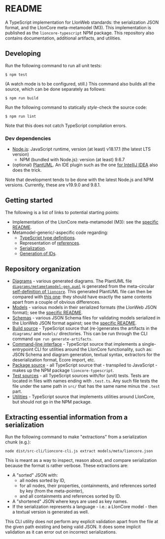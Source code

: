 # README

A TypeScript implementation for LIonWeb standards: the serialization JSON format, and the LIonCore meta-metamodel (M3).
This implementation is published as the `lioncore-typescript` NPM package.
This repository also contains documentation, additional artifacts, and utilities.


## Developing

Run the following command to run all unit tests:

```shell
$ npm test
```

(A watch mode is to be configured, still.)
This command also builds all the source, which can be done separately as follows:

```shell
$ npm run build
```

Run the following command to statically _style_-check the source code:

```shell
$ npm run lint
```

Note that this does not catch TypeScript compilation errors.


### Dev dependencies

* [Node.js](https://nodejs.org/): JavaScript runtime, version (at least) v18.17.1 (the latest LTS version)
  * NPM (bundled with Node.js): version (at least) 9.6.7
* (optional) [PlantUML](https://plantuml.com/).
  An IDE plugin such as the one [for IntelliJ IDEA](https://plugins.jetbrains.com/plugin/7017-plantuml-integration) also does the trick.

Note that development tends to be done with the latest Node.js and NPM versions.
Currently, these are v19.9.0 and 9.8.1.


## Getting started

The following is a list of links to potential starting points:

* Implementation of the LIonCore meta-metamodel (M3): see the [specific README](src/m3/README.md).
* Metamodel-generic/-aspecific code regarding:
  * [TypeScript type definitions](src/types.ts).
  * Representation of [references](src/references.ts).
  * [Serialization](src/serialization.ts).
  * [Generation of IDs](src/id-generation.ts).


## Repository organization

* [Diagrams](diagrams/) - various generated diagrams.
  The PlantUML file [`diagrams/metametamodel-gen.puml`](diagrams/metametamodel-gen.puml) is generated from the meta-circular [self-definition of `lioncore`](src-pkg/m3/lioncore.ts).
  This generated PlantUML file can then be compared with [this one](https://github.com/LIonWeb-org/organization/blob/main/metametamodel/metametamodel.puml): they should have exactly the same contents apart from a couple of obvious differences.
* [Models](models/) - various models in their serialized formats (the LIonWeb JSON format); see the [specific README](models/README.md).
* [Schemas](schemas/) - various JSON Schema files for validating models serialized in the LIonWeb JSON format against; see the [specific README](schemas/README.md).
* [Build source](src-build) - TypeScript source that (re-)generates the artifacts in the `diagrams/` and `models/` directories.
  This can be run through the CLI command `npm run generate-artifacts`.
* [Command-line interface](src-cli/) - TypeScript source that implements a single-entrypoint CLI for utilities around the LIonCore functionality, such as: JSON Schema and diagram generation, textual syntax, extractors for the deserialization format, Ecore import, etc.
* [Package source](src-pkg/) - all TypeScript source that - transpiled to JavaScript - makes up the NPM package `lioncore-typescript`.
* [Test sources](src-test/) - all TypeScript sources with/for (unit) tests.
  Tests are located in files with names ending with `.test.ts`.
  Any such file tests the file under the same path in `src/` that has the same name minus the `.test` part.
* [Utilities](src-utils/) - TypeScript source that implements utilities around LIonCore, but should not go in the NPM package.


## Extracting essential information from a serialization

Run the following command to make "extractions" from a serialization chunk (e.g.):

```shell
node dist/src-cli/lioncore-cli.js extract models/meta/lioncore.json
```

This is meant as a way to inspect, reason about, and compare serialization because the format is rather verbose.
These extractions are:

* A "sorted" JSON with:
  * all nodes sorted by ID,
  * for all nodes, their properties, containments, and references sorted by key (from the meta-pointer),
  * and all containments and references sorted by ID.
* A "shortened" JSON where keys are used as key names.
* If the serialization represents a language - i.e.: a LIonCore model - then a textual version is generated as well.

This CLI utility does not perform any explicit validation apart from the file at the given path existing and being valid JSON.
It does some implicit validation as it can error out on incorrect serializations.

